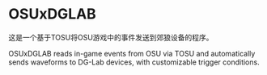 # OSUxDGLAB
这是一个基于TOSU将OSU游戏中的事件发送到郊狼设备的程序。

OSUxDGLAB reads in-game events from OSU via TOSU and automatically sends waveforms to DG-Lab devices, with customizable trigger conditions.
